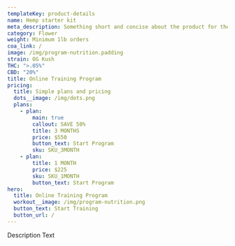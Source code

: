 ```yaml
---
templateKey: product-details
name: Hemp starter kit
meta_description: Something short and concise about the product for the google bots
category: Flower
weight: Minimum 1lb orders
coa_link: /
image: /img/program-nutrition.padding
strain: OG Kush
THC: ">.05%"
CBD: "20%"
title: Online Training Program
pricing:
  title: Simple plans and pricing
  dots__image: /img/dots.png
  plans:
    - plan:
        main: true
        callout: SAVE 50%
        title: 3 MONTHS
        price: $550
        button_text: Start Program
        sku: SKU_3MONTH
    - plan:
        title: 1 MONTH
        price: $225
        sku: SKU_1MONTH
        button_text: Start Program
hero:
  title: Online Training Program
  workout__image: /img/program-nutrition.png
  button_text: Start Training
  button_url: /
---
```


Description Text

